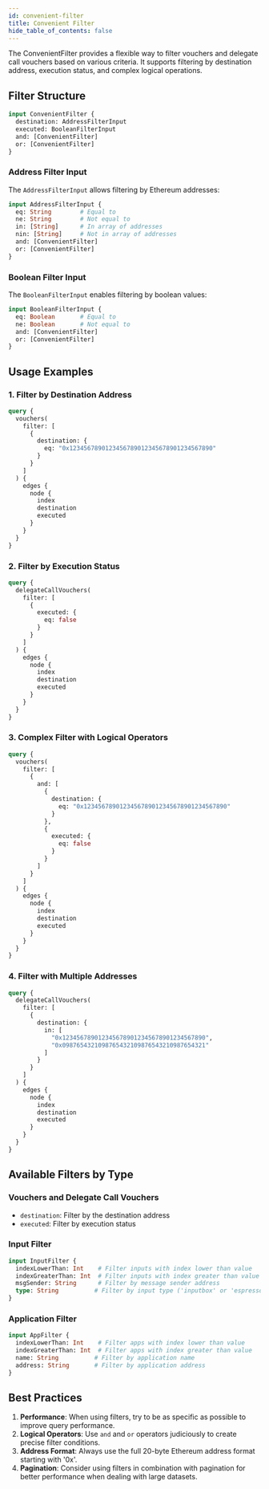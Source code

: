 ```yaml
---
id: convenient-filter
title: Convenient Filter
hide_table_of_contents: false
---
```


The ConvenientFilter provides a flexible way to filter vouchers and delegate call vouchers based on various criteria. It supports filtering by destination address, execution status, and complex logical operations.

## Filter Structure

```graphql
input ConvenientFilter {
  destination: AddressFilterInput
  executed: BooleanFilterInput
  and: [ConvenientFilter]
  or: [ConvenientFilter]
}
```

### Address Filter Input

The `AddressFilterInput` allows filtering by Ethereum addresses:

```graphql
input AddressFilterInput {
  eq: String        # Equal to
  ne: String        # Not equal to
  in: [String]      # In array of addresses
  nin: [String]     # Not in array of addresses
  and: [ConvenientFilter]
  or: [ConvenientFilter]
}
```

### Boolean Filter Input

The `BooleanFilterInput` enables filtering by boolean values:

```graphql
input BooleanFilterInput {
  eq: Boolean       # Equal to
  ne: Boolean       # Not equal to
  and: [ConvenientFilter]
  or: [ConvenientFilter]
}
```

## Usage Examples

### 1. Filter by Destination Address

```graphql
query {
  vouchers(
    filter: [
      {
        destination: {
          eq: "0x1234567890123456789012345678901234567890"
        }
      }
    ]
  ) {
    edges {
      node {
        index
        destination
        executed
      }
    }
  }
}
```

### 2. Filter by Execution Status

```graphql
query {
  delegateCallVouchers(
    filter: [
      {
        executed: {
          eq: false
        }
      }
    ]
  ) {
    edges {
      node {
        index
        destination
        executed
      }
    }
  }
}
```

### 3. Complex Filter with Logical Operators

```graphql
query {
  vouchers(
    filter: [
      {
        and: [
          {
            destination: {
              eq: "0x1234567890123456789012345678901234567890"
            }
          },
          {
            executed: {
              eq: false
            }
          }
        ]
      }
    ]
  ) {
    edges {
      node {
        index
        destination
        executed
      }
    }
  }
}
```

### 4. Filter with Multiple Addresses

```graphql
query {
  delegateCallVouchers(
    filter: [
      {
        destination: {
          in: [
            "0x1234567890123456789012345678901234567890",
            "0x0987654321098765432109876543210987654321"
          ]
        }
      }
    ]
  ) {
    edges {
      node {
        index
        destination
        executed
      }
    }
  }
}
```

## Available Filters by Type

### Vouchers and Delegate Call Vouchers
- `destination`: Filter by the destination address
- `executed`: Filter by execution status

### Input Filter
```graphql
input InputFilter {
  indexLowerThan: Int    # Filter inputs with index lower than value
  indexGreaterThan: Int  # Filter inputs with index greater than value
  msgSender: String      # Filter by message sender address
  type: String          # Filter by input type ('inputbox' or 'espresso')
}
```

### Application Filter
```graphql
input AppFilter {
  indexLowerThan: Int    # Filter apps with index lower than value
  indexGreaterThan: Int  # Filter apps with index greater than value
  name: String          # Filter by application name
  address: String       # Filter by application address
}
```

## Best Practices

1. **Performance**: When using filters, try to be as specific as possible to improve query performance.
2. **Logical Operators**: Use `and` and `or` operators judiciously to create precise filter conditions.
3. **Address Format**: Always use the full 20-byte Ethereum address format starting with '0x'.
4. **Pagination**: Consider using filters in combination with pagination for better performance when dealing with large datasets. 